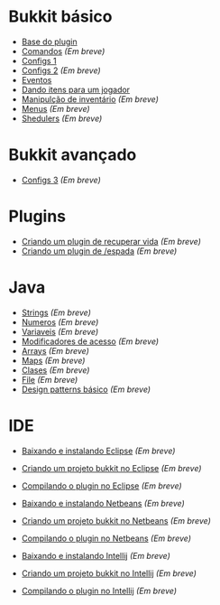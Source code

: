 # Bukkit básico

* [Base do plugin](Bukkit%20básico/Criando%20a%20base%20do%20plugin.md)
* [Comandos](#) *(Em breve)*
* [Configs 1](Bukkit%20básico/Gerenciando%20configs%201.md)
* [Configs 2](#) *(Em breve)*
* [Eventos](Bukkit%20básico/Criando%20Listener%20de%20eventos.md)
* [Dando itens para um jogador](Bukkit%20básico/Dando%20itens%20para%20um%20jogador.md)
* [Manipulção de inventário](#) *(Em breve)*
* [Menus](#) *(Em breve)*
* [Shedulers](#) *(Em breve)*

# Bukkit avançado

* [Configs 3](#) *(Em breve)*

# Plugins

* [Criando um plugin de recuperar vida](#) *(Em breve)*
* [Criando um plugin de /espada](#) *(Em breve)*

# Java

* [Strings](#) *(Em breve)*
* [Numeros](#) *(Em breve)*
* [Variaveis](#) *(Em breve)*
* [Modificadores de acesso](#) *(Em breve)*
* [Arrays](#) *(Em breve)*
* [Maps](#) *(Em breve)*
* [Clases](#) *(Em breve)*
* [File](#) *(Em breve)*
* [Design patterns básico](#) *(Em breve)*

# IDE

* [Baixando e instalando Eclipse](#) *(Em breve)*
* [Criando um projeto bukkit no Eclipse](#) *(Em breve)*
* [Compilando o plugin no Eclipse](#) *(Em breve)*

* [Baixando e instalando Netbeans](#) *(Em breve)*
* [Criando um projeto bukkit no Netbeans](#) *(Em breve)*
* [Compilando o plugin no Netbeans](#) *(Em breve)*

* [Baixando e instalando Intellij](#) *(Em breve)*
* [Criando um projeto bukkit no Intellij](#) *(Em breve)*
* [Compilando o plugin no Intellij](#) *(Em breve)*
